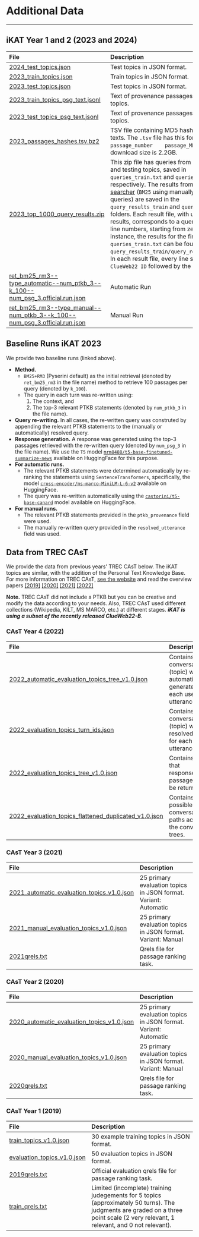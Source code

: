 # **Additional Data**
---

## **iKAT Year 1 and 2 (2023 and 2024)**

|    File      |      Description      |
|:------------|:---------------------|
| 	[2024_test_topics.json](https://drive.google.com/file/d/1pIu_kSn6YHQRX74DFknmjUJA34-JY67M/view?usp=sharing)       |       Test topics in JSON format.             |
| 	[2023_train_topics.json](https://drive.google.com/file/d/1sNHmVYO9PVG2kFxLscPGhN-uCCUuDAu9/view?usp=sharing)       |       Train topics in JSON format.             |
| 	[2023_test_topics.json](https://drive.google.com/file/d/1zPSiAqLmbx9QFGm6walnuMUl7xoJmRB7/view?usp=sharing)       |       Test topics in JSON format.             |
| 	[2023_train_topics_psg_text.jsonl](https://drive.google.com/file/d/1Bk90f0Rd982Px65GDuQayd5s8uXQs9UX/view?usp=sharing)       |       Text of provenance passages in the train topics.             |
| 	[2023_test_topics_psg_text.jsonl](https://drive.google.com/file/d/1YGhJAUEw9PPITPkrWP3EtnUsWiboh3eq/view?usp=sharing)       |       Text of provenance passages in the test topics.             |
| 	[2023_passages_hashes.tsv.bz2](https://ikattrecweb.grill.science/ikat_2023_passages_hashes.tsv.bz2)       |  TSV file containing MD5 hashes of passage texts. The `.tsv` file has this format: `doc_id   passage_number    passage_MD5`. Total download size is 2.2GB.           |
| 	[2023_top_1000_query_results.zip](https://drive.google.com/file/d/1csWaKo0WxZVACrMazlJLcW2Xy1msp9ec/view?usp=sharing)       |       This zip file has queries from both training and testing topics, saved in `queries_train.txt` and `queries_test.txt` respectively. The results from the [iKAT searcher](https://ikat-searcher.grill.science/) (`BM25` using manually resolved queries) are saved in the `query_results_train` and `query_results_test` folders. Each result file, with up to 1000 results, corresponds to a query based on line numbers, starting from zero. For instance, the results for the first query in `queries_train.txt` can be found in `query_results_train/query_results_000.txt`. In each result file, every line shows the `ClueWeb22 ID` followed by the `URL`.            |
| 	[ret_bm25_rm3--type_automatic--num_ptkb_3--k_100--num_psg_3.official.run.json](https://drive.google.com/file/d/14MyYzEYI7D5rBIsRjYfokyMU-9MQwm6t/view?usp=sharing)       |       Automatic  Run   |
| 	[ret_bm25_rm3--type_manual--num_ptkb_3--k_100--num_psg_3.official.run.json](https://drive.google.com/file/d/1fCjGmULmYoWimr5cgbN_suQ3hAN8YVNs/view?usp=sharing)       |      Manual  Run           |


## **Baseline Runs iKAT 2023**

We provide two baseline runs (linked above). 

- **Method.**
	- `BM25+RM3` (Pyserini default) as the initial retrieval (denoted by `ret_bm25_rm3` in the file name) method to retrieve 100 passages per query (denoted by `k_100`).
	- The query in each turn was re-written using: 
		1. The context, and 
		2. The top-3 relevant PTKB statements (denoted by `num_ptkb_3` in the file name).
- **Query re-writing.** In all cases, the re-written query was construted by appending the relevant PTKB statements to the (manually or automatically) resolved query.
- **Response generation.** A response was generated using the top-3 passages retrieved with the re-written query (denoted by `num_psg_3` in the file name). We use the `T5` model [`mrm8488/t5-base-finetuned-summarize-news`](https://huggingface.co/mrm8488/t5-base-finetuned-summarize-news) available on HuggingFace for this purpose. 
- **For automatic runs.** 
	- The relevant PTKB statements were determined automatically by re-ranking the statements using `SentenceTransformers`, specifically, the model [`cross-encoder/ms-marco-MiniLM-L-6-v2`](https://huggingface.co/cross-encoder/ms-marco-MiniLM-L-6-v2) available on HuggingFace.
	- The query was re-written automatically using the [`castorini/t5-base-canard`](https://huggingface.co/castorini/t5-base-canard) model available on HuggingFace.
- **For manual runs.** 
	- The relevant PTKB statements provided in the `ptkb_provenance` field were used. 
	- The manually re-written query provided in the `resolved_utterance` field was used.


## **Data from TREC CAsT**
We provide the data from previous years' TREC CAsT below. The iKAT topics are similar, with the addition of the Personal Text Knowledge Base. For more information on TREC CAsT, [see the website](https://www.treccast.ai/) and read the overview papers [[2019]](https://arxiv.org/abs/2003.13624) [[2020]](https://scholar.google.com/scholar_url?url=https://www.cs.cmu.edu/afs/cs.cmu.edu/Web/People/callan/Papers/trec2021-dalton.pdf&hl=en&sa=T&oi=gsb-gga&ct=res&cd=0&d=4712262702816537608&ei=En6IZNaeLcPFmAGMo47oDQ&scisig=AGlGAw9ggvQnzye9tQlrvoob1Js5) [[2021]](https://www.cs.cmu.edu/~callan/Papers/trec22-Jeffrey_Dalton.pdf) [[2022]](https://trec.nist.gov/pubs/trec31/papers/Overview_cast.pdf)

**Note.** TREC CAsT did not include a PTKB but you can be creative and modify the data according to your needs. Also, TREC CAsT used different collections (Wikipedia, KILT, MS MARCO, etc.) at different stages. **_iKAT is using a subset of the recently released ClueWeb22-B_**. 

### **CAsT Year 4 (2022)**

|    File      |      Description      |
|:------------|:---------------------|
| 	[2022_automatic_evaluation_topics_tree_v1.0.json](https://drive.google.com/file/d/1eASuL62byYlS9LoJFzKWYMGYQsMz3X6j/view?usp=sharing)       |       Contains each conversation tree (topic) with an automatic rewrite generated for each user utterance.                |
|        [2022_evaluation_topics_turn_ids.json](https://drive.google.com/file/d/1SSLhJ_4GHbnrUuxzt_Vh5kegGTFu4JTA/view?usp=sharing)      |  Contains each conversation tree (topic) with the resolved query for each user utterance.   |
|        [2022_evaluation_topics_tree_v1.0.json](https://drive.google.com/file/d/1f4uD6KGLX8wf_S5yzxOVbkfFuJxA04eU/view?usp=sharing)     |  Contains all ids that responses/ranked passages need to be returned for. |
|        [2022_evaluation_topics_flattened_duplicated_v1.0.json](https://drive.google.com/file/d/1Kenj3U21k1FjmpCrNvfz5XGck11tHbsK/view?usp=sharing)      |             Contains all possible conversation paths across all the conversation trees.       |

### **CAsT Year 3 (2021)**

|    File      |      Description      |
|:------------|:---------------------|
| 	[2021_automatic_evaluation_topics_v1.0.json](https://drive.google.com/file/d/1Fg-xvKeIZx9ly2uFczNEE_UYNozkfLgt/view?usp=sharing)       |       25 primary evaluation topics in JSON format. Variant: Automatic              |
|        [2021_manual_evaluation_topics_v1.0.json](https://drive.google.com/file/d/1vKwxhd7aNJ7nHC5_AphZHVYUvyZRUiQe/view?usp=sharing)      |  25 primary evaluation topics in JSON format. Variant: Manual  |
|        [2021qrels.txt](https://drive.google.com/file/d/1Co9o0xjzEqzosKcuLBrcNl39Q-11flA6/view?usp=drive_link)      |  Qrels file for passage ranking task. |


### **CAsT Year 2 (2020)**

|    File      |      Description      |
|:------------|:---------------------|
| 	[2020_automatic_evaluation_topics_v1.0.json](https://drive.google.com/file/d/1P9nix1pV_kCO2dgunw_KsLMMkWa8b2uy/view?usp=sharing)       |       25 primary evaluation topics in JSON format. Variant: Automatic              |
|        [2020_manual_evaluation_topics_v1.0.json](https://drive.google.com/file/d/1HlJXyicROEcbpAxpPcs1NC1YBrbVcibt/view?usp=sharing)      |  25 primary evaluation topics in JSON format. Variant: Manual  |
|        [2020qrels.txt](https://drive.google.com/file/d/1Wj8gWNZLbYWTvh-3EvVtIn4HFl13Kega/view?usp=sharing)      |  Qrels file for passage ranking task. |

### **CAsT Year 1 (2019)**

|    File      |      Description      |
|:------------|:---------------------|
| 	[train_topics_v1.0.json](https://drive.google.com/file/d/1xQTcGtyDMptoXYmapjCwI6Othv91ebdW/view?usp=sharing)       |      30 example training topics in JSON format.           |
|        [evaluation_topics_v1.0.json](https://drive.google.com/file/d/17beCNDgSyDODJAFmvfi7-T1CmRmXm2MX/view?usp=sharing)      |  50 evaluation topics in JSON format.  |
|        [2019qrels.txt](https://drive.google.com/file/d/1qaFqUISt_JD_y6CIUfIa7aDWTX38Y93p/view?usp=sharing)      |  Official evaluation qrels file for passage ranking task. |
|        [train_qrels.txt](https://drive.google.com/file/d/1VgpSigtZHKcFKmgaowHaXKXQTvZz8QrV/view?usp=sharing)      |   Limited (incomplete) training judegements for 5 topics (approximately 50 turns). The judgments are graded on a three point scale (2 very relevant, 1 relevant, and 0 not relevant). |


